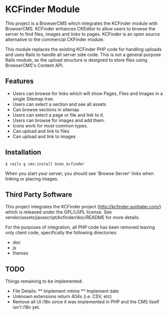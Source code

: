 # KCFinder Module

This project is a BrowserCMS which integrates the KCFinder module with BrowserCMS. KCFinder enhances CKEditor to allow users to browse the server to find files, images and links to pages. KCFinder is an open source alternative to the commercial CKFinder module.

This module replaces the existing KCFinder PHP code for handling uploads and uses Rails to handle all server side code. This is not a general purpose Rails module, as the upload structure is designed to store files using BrowserCMS's Content API.


## Features

* Users can browse for links which will show Pages, Files and Images in a single Sitemap tree.
* Users can select a section and see all assets
* Can browse sections in sitemap
* Users can select a page or file and link to it.
* Users can browse for images and add them.
* Icons work for most common types.
* Can upload and link to files
* Can upload and link to images

## Installation

```
$ rails g cms:install bcms_kcfinder
```

When you start your server, you should see 'Browse Server' links when linking or placing images.

## Third Party Software

This project integrates the KCFinder project (http://kcfinder.sunhater.com/) which is released under the GPL/LGPL license. See vendor/assets/javascript/kcfinder/doc/README for more details.

For the purposes of integration, all PHP code has been removed leaving only client code, specifically the following directories:

* doc
* js
* themes

## TODO

Things remaining to be implemented:

* File Details:
** Implement mtime
** Implement date
* Unknown extensions return 404s (i.e. CSV, etc)
* Remove all UI i18n since it was implemented in PHP and the CMS itself isn't i18n yet.


